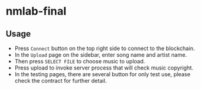 # nmlab-final

## Usage

- Press `Connect` button on the top right side to connect to the blockchain.
- In the `Upload` page on the sidebar, enter song name and artist name.
- Then press `SELECT FILE` to choose music to upload.
- Press upload to invoke server process that will check music copyright.
- In the testing pages, there are several button for only test use, please check the contract for further detail.